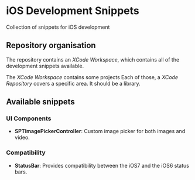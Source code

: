 iOS Development Snippets
========================

Collection of snippets for iOS development

## Repository organisation

The repository contains an *XCode Workspace*, which contains all of the development snippets available.

The *XCode Workspace* contains some projects
Each of those, a *XCode Repository* covers a specific area. It should be a library.

## Available snippets

### UI Components

* **SPTImagePickerController**: Custom image picker for both images and video.

### Compatibility

* **StatusBar**: Provides compatibility between the iOS7 and the iOS6 status bars.
